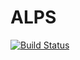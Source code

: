 # ALPS

[![Build Status](https://travis-ci.org/yomichi/ALPS.jl.svg?branch=master)](https://travis-ci.org/yomichi/ALPS.jl)
